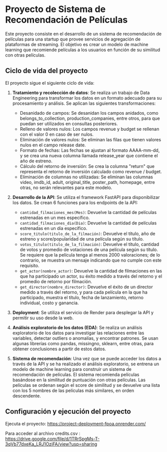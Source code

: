 # Proyecto de Sistema de Recomendación de Películas

Este proyecto consiste en el desarrollo de un sistema de recomendación de películas para una startup que provee servicios de agregación de plataformas de streaming. El objetivo es crear un modelo de machine learning que recomiende películas a los usuarios en función de su similitud con otras películas.

## Ciclo de vida del proyecto

El proyecto sigue el siguiente ciclo de vida:

1. **Tratamiento y recolección de datos**: Se realiza un trabajo de Data Engineering para transformar los datos en un formato adecuado para su procesamiento y análisis. Se aplican las siguientes transformaciones:

    - Desanidado de campos: Se desanidan los campos anidados, como belongs_to_collection, production_companies, entre otros, para que puedan ser utilizados en consultas posteriores.
    - Relleno de valores nulos: Los campos revenue y budget se rellenan con el valor 0 en caso de ser nulos.
    - Eliminación de valores nulos: Se eliminan las filas que tienen valores nulos en el campo release date.
    - Formato de fechas: Las fechas se ajustan al formato AAAA-mm-dd, y se crea una nueva columna llamada release_year que contiene el año de estreno.
    - Cálculo del retorno de inversión: Se crea la columna "return" que representa el retorno de inversión calculado como revenue / budget.
    - Eliminación de columnas no utilizadas: Se eliminan las columnas video, imdb_id, adult, original_title, poster_path, homepage, entre otras, no serán relevantes para este modelo.

2. **Desarrollo de la API**: Se utiliza el framework FastAPI para disponibilizar los datos. Se crean 6 funciones para los endpoints de la API:

    - `cantidad_filmaciones_mes(Mes)`: Devuelve la cantidad de películas estrenadas en un mes específico.
    - `cantidad_filmaciones_dia(Dia)`: Devuelve la cantidad de películas estrenadas en un día específico.
    - `score_titulo(titulo_de_la_filmación)`: Devuelve el título, año de estreno y score/popularidad de una película según su título.
    - `votos_titulo(titulo_de_la_filmación)`: Devuelve el título, cantidad de votos y promedio de votaciones de una película según su título. Se requiere que la película tenga al menos 2000 valoraciones; de lo contrario, se muestra un mensaje indicando que no cumple con este requisito.
    - `get_actor(nombre_actor)`: Devuelve la cantidad de filmaciones en las que ha participado un actor, su éxito medido a través del retorno y el promedio de retorno por filmación.
    - `get_director(nombre_director)`: Devuelve el éxito de un director medido a través del retorno, y para cada película en la que ha participado, muestra el título, fecha de lanzamiento, retorno individual, costo y ganancia.

3. **Deployment**: Se utiliza el servicio de Render para desplegar la API y permitir su uso desde la web.

4. **Análisis exploratorio de los datos (EDA)**: Se realiza un análisis exploratorio de los datos para investigar las relaciones entre las variables, detectar outliers o anomalías, y encontrar patrones. Se usan algunas librerías como pandas, missingno, sklearn, entre otras, para obtener conclusiones a partir de estos datos.

5. **Sistema de recomendación**: Una vez que se puede acceder los datos  a través de la API y se ha realizado el análisis exploratorio, se entrena un modelo de machine learning para construir un sistema de recomendación de películas. El sistema recomienda películas basándose en la similitud de puntuación con otras películas. Las películas se ordenan según el score de similitud y se devuelve una lista con los 5 nombres de las películas más similares, en orden descendente.

## Configuración y ejecución del proyecto

Ejecuta el proyecto: https://project-deployment-fpoa.onrender.com/

Para acceder al archivo credits.csv : https://drive.google.com/file/d/1TRrSpgMs-T-3qVb77dxeKa_LRJ1OziFA/view?usp=sharing
